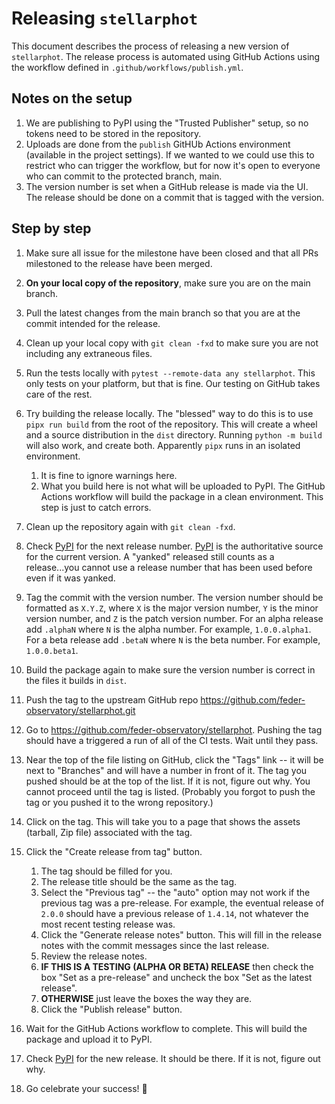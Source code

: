 # Releasing `stellarphot`

This document describes the process of releasing a new version of `stellarphot`. The release
process is automated using GitHub Actions using the workflow defined
in `.github/workflows/publish.yml`.

## Notes on the setup

1. We are publishing to PyPI using the "Trusted Publisher" setup, so no tokens need to be stored
   in the repository.
1. Uploads are done from the `publish` GitHUb Actions environment (available in the project settings).
   If we wanted to we could use this to restrict who can trigger the workflow, but for now it's open to
   everyone who can commit to the protected branch, main.
1. The version number is set when a GitHub release is made via the UI. The release should be done on
   a commit that is tagged with the version.

## Step by step

1. Make sure all issue for the milestone have been closed and that all PRs milestoned to the release
   have been merged.
1. **On your local copy of the repository**, make sure you are on the main branch.
1. Pull the latest changes from the main branch so that you are at the commit intended for the release.
1. Clean up your local copy with `git clean -fxd` to make sure you are not including any extraneous
   files.
1. Run the tests locally with `pytest --remote-data any stellarphot`. This only tests on your
   platform, but that is fine. Our testing on GitHub takes care of the rest.
1. Try building the release locally. The "blessed" way to do this is to use `pipx run build` from the
   root of the repository. This will create a wheel and a source distribution in the `dist` directory.
   Running `python -m build` will also work, and create both. Apparently `pipx` runs in an isolated
   environment.
    1. It is fine to ignore warnings here.
    2. What you build here is not what will be uploaded to PyPI. The GitHub Actions workflow will build the package in a clean environment. This step is just to catch errors.

1. Clean up the repository again with `git clean -fxd`.
1. Check [PyPI](https://pypi.org/project/stellarphot/#history) for the next release number.
   [PyPI](https://pypi.org/project/stellarphot/#history) is the authoritative source for the current version. A "yanked" released still counts as a release...you cannot use a release number that has been used before even if it was yanked.
1. Tag the commit with the version number. The version number should be formatted as `X.Y.Z`, where `X`
   is the major version number, `Y` is the minor version number, and `Z` is the patch version number.
   For an alpha release add `.alphaN` where `N` is the alpha number. For example, `1.0.0.alpha1`. For a
   beta release add `.betaN` where `N` is the beta number. For example, `1.0.0.beta1`.
1. Build the package again to make sure the version number is correct in the files it builds in
   `dist`.
1. Push the tag to the upstream GitHub repo https://github.com/feder-observatory/stellarphot.git
1. Go to https://github.com/feder-observatory/stellarphot. Pushing the tag should have a triggered
   a run of all of the CI tests. Wait until they pass.
1. Near the top of the file listing on GitHub, click the "Tags" link -- it will be next to "Branches"
   and will have a number in front of it. The tag you pushed should be at the top of the list. If it
   is not, figure out why. You cannot proceed until the tag is listed. (Probably you forgot to push
   the tag or you pushed it to the wrong repository.)
1. Click on the tag. This will take you to a page that shows the assets (tarball, Zip file)
   associated with the tag.
1. Click the "Create release from tag" button.
    1. The tag should be filled for you.
    1. The release title should be the same as the tag.
    1. Select the "Previous tag" -- the "auto" option may not work if the previous tag was a pre-release. For example, the eventual release of `2.0.0` should have a previous release of `1.4.14`, not whatever the most recent testing release was.
    1. Click the "Generate release notes" button. This will fill in the release notes with the
       commit messages since the last release.
    1. Review the release notes.
    1. **IF THIS IS A TESTING (ALPHA OR BETA) RELEASE** then check the box "Set as a pre-release" and
       uncheck the box "Set as the latest release".
    1. **OTHERWISE** just leave the boxes the way they are.
    1. Click the "Publish release" button.
1. Wait for the GitHub Actions workflow to complete. This will build the package and upload it to PyPI.
1. Check [PyPI](https://pypi.org/project/stellarphot/) for the new release. It should be there. If
it is not, figure out why.
1. Go celebrate your success! 🎉
